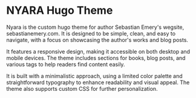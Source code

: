 # NYARA Hugo Theme

Nyara is the custom hugo theme for author Sebastian Emery's wegsite, sebastianemery.com. It is designed to be simple, clean, and easy to navigate, with a focus on showcasing the author's works and blog posts.

It features a responsive design, making it accessible on both desktop and mobile devices. The theme includes sections for books, blog posts, and various tags to help readers find content easily.

It is built with a minimalistic approach, using a limited color palette and straightforward typography to enhance readability and visual appeal. The theme also supports custom CSS for further personalization.